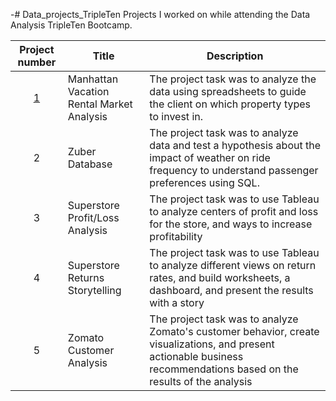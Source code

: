 -# Data_projects_TripleTen
Projects I worked on while attending the Data Analysis TripleTen Bootcamp.


| Project number | Title | Description |
| :-----------: | ----------- |----------- |
| [1](Project_1) | Manhattan Vacation Rental Market Analysis | The project task was to analyze the data using spreadsheets to guide the client on which property types to invest in. |
| 2 | Zuber Database | The project task was to analyze data and test a hypothesis about the impact of weather on ride frequency to understand passenger preferences using SQL. |
| 3 | Superstore Profit/Loss Analysis | The project task was to use Tableau to analyze centers of profit and loss for the store, and ways to increase profitability |
| 4 | Superstore Returns Storytelling | The project task was to use Tableau to analyze different views on return rates, and build worksheets, a dashboard, and present the results with a story |
| 5 | Zomato Customer Analysis | The project task was to analyze Zomato's customer behavior, create visualizations, and present actionable business recommendations based on the results of the analysis |
